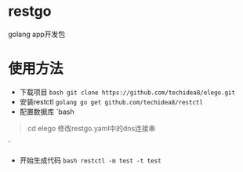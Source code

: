 # restgo
golang app开发包

# 使用方法
+ 下载项目
    `bash
        git clone https://github.com/techidea8/elego.git
    `
+ 安装restctl
`golang
go get github.com/techidea8/restctl
`
+ 配置数据库
`bash
>cd elego
修改restgo.yaml中的dns连接串

`
+ 开始生成代码
`bash
restctl -m test -t test
`


